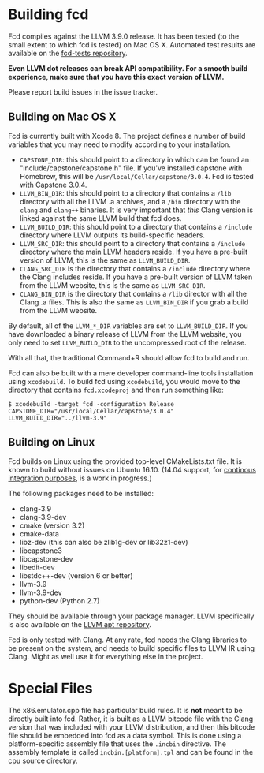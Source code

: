 # Building fcd

Fcd compiles against the LLVM 3.9.0 release. It has been tested (to the small extent to which fcd is tested) on Mac OS X. Automated test results are available on the [fcd-tests repository][2].

**Even LLVM dot releases can break API compatibility. For a smooth build experience, make sure that you have this exact version of LLVM.**

Please report build issues in the issue tracker.

## Building on Mac OS X

Fcd is currently built with Xcode 8. The project defines a number of build variables that you may need to modify according to your installation.

* `CAPSTONE_DIR`: this should point to a directory in which can be found an "include/capstone/capstone.h" file. If you've installed capstone with Homebrew, this will be `/usr/local/Cellar/capstone/3.0.4`. Fcd is tested with Capstone 3.0.4.
* `LLVM_BIN_DIR`: this should point to a directory that contains a `/lib` directory with all the LLVM .a archives, and a `/bin` directory with the `clang` and `clang++` binaries. It is very important that *this* Clang version is linked against the same LLVM build that fcd does.
* `LLVM_BUILD_DIR`: this should point to a directory that contains a `/include` directory where LLVM outputs its build-specific headers.
* `LLVM_SRC_DIR`: this should point to a directory that contains a `/include` directory where the main LLVM headers reside. If you have a pre-built version of LLVM, this is the same as `LLVM_BUILD_DIR`.
* `CLANG_SRC_DIR` is the directory that contains a `/include` directory where the Clang includes reside. If you have a pre-built version of LLVM taken from the LLVM website, this is the same as `LLVM_SRC_DIR`.
* `CLANG_BIN_DIR` is the directory that contains a `/lib` director with all the Clang .a files. This is also the same as `LLVM_BIN_DIR` if you grab a build from the LLVM website.

By default, all of the `LLVM_*_DIR` variables are set to `LLVM_BUILD_DIR`. If you have downloaded a binary release of LLVM from the LLVM website, you only need to set `LLVM_BUILD_DIR` to the uncompressed root of the release.

With all that, the traditional Command+R should allow fcd to build and run.

Fcd can also be built with a mere developer command-line tools installation using `xcodebuild`. To build fcd using `xcodebuild`, you would move to the directory that contains `fcd.xcodeproj` and then run something like:

    $ xcodebuild -target fcd -configuration Release CAPSTONE_DIR="/usr/local/Cellar/capstone/3.0.4" LLVM_BUILD_DIR="../llvm-3.9"

## Building on Linux

Fcd builds on Linux using the provided top-level CMakeLists.txt file. It is known to build without issues on Ubuntu 16.10. (14.04 support, for [continous integration purposes][3], is a work in progress.)

The following packages need to be installed:

* clang-3.9
* clang-3.9-dev
* cmake (version 3.2)
* cmake-data
* libz-dev (this can also be zlib1g-dev or lib32z1-dev)
* libcapstone3
* libcapstone-dev
* libedit-dev
* libstdc++-dev (version 6 or better)
* llvm-3.9
* llvm-3.9-dev
* python-dev (Python 2.7)

They should be available through your package manager. LLVM specifically is also available on the [LLVM apt repository][4].

Fcd is only tested with Clang. At any rate, fcd needs the Clang libraries to be present on the system, and needs to build specific files to LLVM IR using Clang. Might as well use it for everything else in the project.

# Special Files

The x86.emulator.cpp file has particular build rules. It is **not** meant to be directly built into fcd. Rather, it is built as a LLVM bitcode file with the Clang version that was included with your LLVM distribution, and then this bitcode file should be embedded into fcd as a data symbol. This is done using a platform-specific assembly file that uses the `.incbin` directive. The assembly template is called `incbin.[platform].tpl` and can be found in the cpu source directory.

  [1]: https://github.com/zneak/fcd/releases
  [2]: https://github.com/zneak/fcd-tests
  [3]: https://github.com/travis-ci/travis-ci/issues/5821
  [4]: http://apt.llvm.org/
